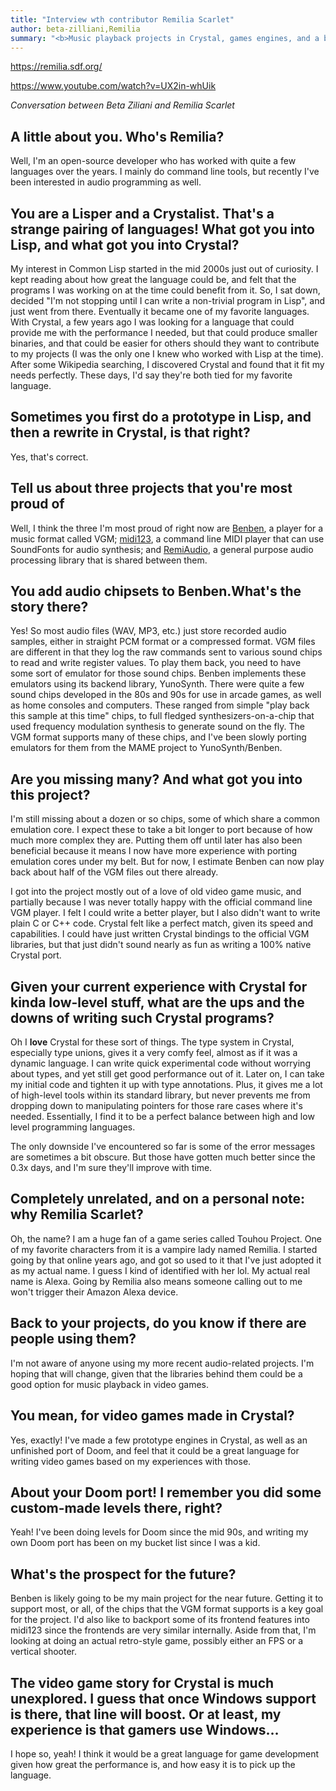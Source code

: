 ```yaml
---
title: "Interview wth contributor Remilia Scarlet"
author: beta-zilliani,Remilia
summary: "<b>Music playback projects in Crystal, games engines, and a bit of Lisp"
---
```

<https://remilia.sdf.org/>

<https://www.youtube.com/watch?v=UX2in-whUik>

_Conversation between Beta Ziliani and Remilia Scarlet_
## A little about you. Who's Remilia?

Well, I'm an open-source developer who has worked with quite a few languages over the years. I mainly do command line tools, but recently I've been interested in audio programming as well.

## You are a Lisper and a Crystalist. That's a strange pairing of languages! What got you into Lisp, and what got you into Crystal?

My interest in Common Lisp started in the mid 2000s just out of curiosity. I kept reading about how great the language could be, and felt that the programs I was working on at the time could benefit from it. So, I sat down, decided "I'm not stopping until I can write a non-trivial program in Lisp", and just went from there. Eventually it became one of my favorite languages. With Crystal, a few years ago I was looking for a language that could provide me with the performance I needed, but that could produce smaller binaries, and that could be easier for others should they want to contribute to my projects (I was the only one I knew who worked with Lisp at the time). After some Wikipedia searching, I discovered Crystal and found that it fit my needs perfectly.
These days, I'd say they're both tied for my favorite language.
## Sometimes you first do a prototype in Lisp, and then a rewrite in Crystal, is that right?

Yes, that's correct.
## Tell us about three projects that you're most proud of

Well, I think the three I'm most proud of right now are [Benben](https://chiselapp.com/user/MistressRemilia/repository/benben/index), a player for a music format called VGM; [midi123](https://chiselapp.com/user/MistressRemilia/repository/midi123/index), a command line MIDI player that can use SoundFonts for audio synthesis; and [RemiAudio](https://chiselapp.com/user/MistressRemilia/repository/remiaudio/index), a general purpose audio processing library that is shared between them.
## You add audio chipsets to Benben.What's the story there?

Yes! So most audio files (WAV, MP3, etc.) just store recorded audio samples, either in straight PCM format or a compressed format. VGM files are different in that they log the raw commands sent to various sound chips to read and write register values. To play them back, you need to have some sort of emulator for those sound chips. Benben implements these emulators using its backend library, YunoSynth. There were quite a few sound chips developed in the 80s and 90s for use in arcade games, as well as home consoles and computers. These ranged from simple "play back this sample at this time" chips, to full fledged synthesizers-on-a-chip that used frequency modulation synthesis to generate sound on the fly. The VGM format supports many of these chips, and I've been slowly porting emulators for them from the MAME project to YunoSynth/Benben.
## Are you missing many? And what got you into this project?

I'm still missing about a dozen or so chips, some of which share a common emulation core. I expect these to take a bit longer to port because of how much more complex they are. Putting them off until later has also been beneficial because it means I now have more experience with porting emulation cores under my belt. But for now, I estimate Benben can now play back about half of the VGM files out there already.

I got into the project mostly out of a love of old video game music, and partially because I was never totally happy with the official command line VGM player. I felt I could write a better player, but I also didn't want to write plain C or C++ code. Crystal felt like a perfect match, given its speed and capabilities. I could have just written Crystal bindings to the official VGM libraries, but that just didn't sound nearly as fun as writing a 100% native Crystal port.
## Given your current experience with Crystal for kinda low-level stuff, what are the ups and the downs of writing such Crystal programs?

Oh I **love** Crystal for these sort of things. The type system in Crystal, especially type unions, gives it a very comfy feel, almost as if it was a dynamic language. I can write quick experimental code without worrying about types, and yet still get good performance out of it. Later on, I can take my initial code and tighten it up with type annotations. Plus, it gives me a lot of high-level tools within its standard library, but never prevents me from dropping down to manipulating pointers for those rare cases where it's needed. Essentially, I find it to be a perfect balance between high and low level programming languages.

The only downside I've encountered so far is some of the error messages are sometimes a bit obscure. But those have gotten much better since the 0.3x days, and I'm sure they'll improve with time.
## Completely unrelated, and on a personal note: why Remilia Scarlet?

Oh, the name? I am a huge fan of a game series called Touhou Project. One of my favorite characters from it is a vampire lady named Remilia. I started going by that online years ago, and got so used to it that I've just adopted it as my actual name. I guess I kind of identified with her lol. My actual real name is Alexa. Going by Remilia also means someone calling out to me won't trigger their Amazon Alexa device.
## Back to your projects, do you know if there are people using them?

I'm not aware of anyone using my more recent audio-related projects. I'm hoping that will change, given that the libraries behind them could be a good option for music playback in video games. 
## You mean, for video games made in Crystal?

Yes, exactly! I've made a few prototype engines in Crystal, as well as an unfinished port of Doom, and feel that it could be a great language for writing video games based on my experiences with those.
## About your Doom port! I remember you did some custom-made levels there, right?

Yeah! I've been doing levels for Doom since the mid 90s, and writing my own Doom port has been on my bucket list since I was a kid.
## What's the prospect for the future?

Benben is likely going to be my main project for the near future. Getting it to support most, or all, of the chips that the VGM format supports is a key goal for the project. I'd also like to backport some of its frontend features into midi123 since the frontends are very similar internally. Aside from that, I'm looking at doing an actual retro-style game, possibly either an FPS or a vertical shooter.
## The video game story for Crystal is much unexplored. I guess that once Windows support is there, that line will boost. Or at least, my experience is that gamers use Windows…

I hope so, yeah! I think it would be a great language for game development given how great the performance is, and how easy it is to pick up the language.




